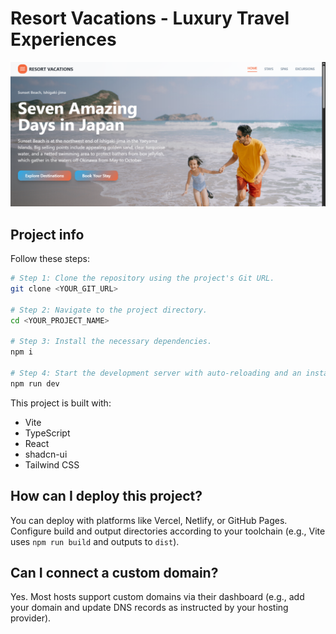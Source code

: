 # Resort Vacations - Luxury Travel Experiences

![login page](./screenshots/resort.png)

## Project info

Follow these steps:

```sh
# Step 1: Clone the repository using the project's Git URL.
git clone <YOUR_GIT_URL>

# Step 2: Navigate to the project directory.
cd <YOUR_PROJECT_NAME>

# Step 3: Install the necessary dependencies.
npm i

# Step 4: Start the development server with auto-reloading and an instant preview.
npm run dev
```

This project is built with:

- Vite
- TypeScript
- React
- shadcn-ui
- Tailwind CSS

## How can I deploy this project?

You can deploy with platforms like Vercel, Netlify, or GitHub Pages. Configure build and output directories according to your toolchain (e.g., Vite uses `npm run build` and outputs to `dist`).

## Can I connect a custom domain?

Yes. Most hosts support custom domains via their dashboard (e.g., add your domain and update DNS records as instructed by your hosting provider).
